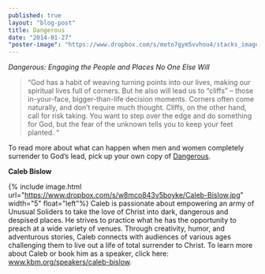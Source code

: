 ```yaml
---
published: true
layout: "blog-post"
title: Dangerous
date: "2014-01-27"
"poster-image": "https://www.dropbox.com/s/moto7gym5vvhou4/stacks_image_181.jpg"
---
```


*Dangerous: Engaging the People and Places No One Else Will*

>“God has a habit of weaving turning points into our lives, making our spiritual lives full of corners. But he also will lead us to 	“cliffs” – those in-your-face, bigger-than-life decision moments. Corners often come naturally, and don’t require much thought. Cliffs, on the other hand, call for risk taking. You want to step over the edge and do something for God, but the fear of the unknown tells you to keep your feet planted. “

To read more about what can happen when men and women completely surrender to God’s lead, pick up your own copy of <a href="http://www.thedangerousbook.com/index.html" target="_blank">Dangerous</a>.

**Caleb Bislow** 

{% include image.html url="https://www.dropbox.com/s/w8mco843v5boyke/Caleb-Bislow.jpg" width="5" float="left"%}
Caleb is passionate about empowering an army of Unusual Soliders to take the love of Christ into dark, dangerous and despised places. He strives to practice what he has the opportunity to preach at a wide variety of venues. Through creativity, humor, and adventurous stories, Caleb connects with audiences of various ages challenging them to live out a life of total surrender to Christ.
To learn more about Caleb or book him as a speaker, click here: <a href="http://www.kbm.org/speakers/caleb-bislow/" target="_blank">www.kbm.org/speakers/caleb-bislow</a>.
